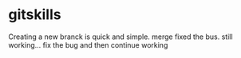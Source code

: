 # gitskills
Creating a new branck is quick and simple.
merge
fixed the bus.
still working...
fix the bug and then continue working
